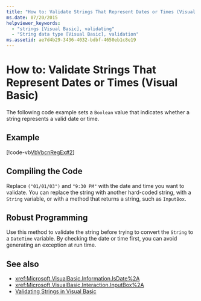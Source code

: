 ```yaml
---
title: "How to: Validate Strings That Represent Dates or Times (Visual Basic)"
ms.date: 07/20/2015
helpviewer_keywords: 
  - "strings [Visual Basic], validating"
  - "String data type [Visual Basic], validation"
ms.assetid: ae7d4b29-3436-4032-bdbf-4650eb1c8e19
---
```

# How to: Validate Strings That Represent Dates or Times (Visual Basic)
The following code example sets a `Boolean` value that indicates whether a string represents a valid date or time.  
  
## Example  
 [!code-vb[VbVbcnRegEx#2](~/samples/snippets/visualbasic/VS_Snippets_VBCSharp/VbVbcnRegEx/VB/Class1.vb#2)]  
  
## Compiling the Code  
 Replace `("01/01/03")` and `"9:30 PM"` with the date and time you want to validate. You can replace the string with another hard-coded string, with a `String` variable, or with a method that returns a string, such as `InputBox`.  
  
## Robust Programming  
 Use this method to validate the string before trying to convert the `String` to a `DateTime` variable. By checking the date or time first, you can avoid generating an exception at run time.  
  
## See also
- <xref:Microsoft.VisualBasic.Information.IsDate%2A>
- <xref:Microsoft.VisualBasic.Interaction.InputBox%2A>
- [Validating Strings in Visual Basic](../../../../visual-basic/programming-guide/language-features/strings/validating-strings.md)
